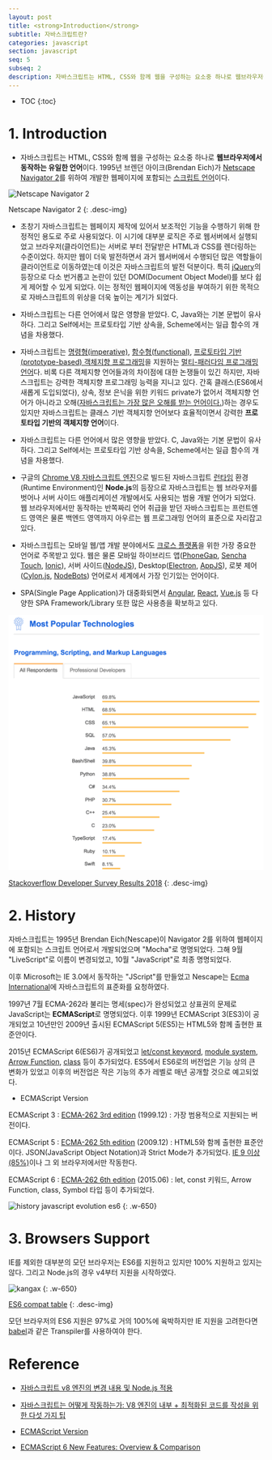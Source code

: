 ```yaml
---
layout: post
title: <strong>Introduction</strong>
subtitle: 자바스크립트란?
categories: javascript
section: javascript
seq: 5
subseq: 2
description: 자바스크립트는 HTML, CSS와 함께 웹을 구성하는 요소중 하나로 웹브라우저에서 동작하는 유일한 언어로 1995년 Brendan Eich(Nescape)가 Navigator 2를 위하여 개발한 웹페이지에 포함되는 스크립트 언어이다. 자바스크립트는 멀티-패러다임 언어로 명령형 (imperative), 함수형 (functional), 프로토타입 기반 (prototype-based) 객체지향형 언어다. 비록 다른 객체지향적인 언어들과의 차이점에 대한 논쟁들이 있긴 하지만, 자바스크립트는 강력한 객체지향 프로그래밍 능력들을 지니고 있다. 간혹 클래스가 없어서 객체지향이 아니라고 생각하는 사람들도 있으나 프로토타입 기반의 객체지향 언어이다.
---
```


* TOC
{:toc}

# 1. Introduction

* 자바스크립트는 HTML, CSS와 함께 웹을 구성하는 요소중 하나로 <strong>웹브라우저에서 동작하는 유일한 언어</strong>이다. 1995년 브렌던 아이크(Brendan Eich)가 [Netscape Navigator 2](https://en.wikipedia.org/wiki/Netscape_Navigator_2)를 위하여 개발한 웹페이지에 포함되는 [스크립트 언어](https://ko.wikipedia.org/wiki/%EC%8A%A4%ED%81%AC%EB%A6%BD%ED%8A%B8_%EC%96%B8%EC%96%B4)이다.

![Netscape Navigator 2](/img/navigator-2.png)

Netscape Navigator 2
{: .desc-img}

* 초창기 자바스크립트는 웹페이지 제작에 있어서 보조적인 기능을 수행하기 위해 한정적인 용도로 주로 사용되었다. 이 시기에 대부분 로직은 주로 웹서버에서 실행되었고 브라우저(클라이언트)는 서버로 부터 전달받은 HTML과 CSS를 렌더링하는 수준이었다. 하지만 웹이 더욱 발전하면서 과거 웹서버에서 수행되던 많은 역할들이 클라이언트로 이동하였는데 이것은 자바스크립트의 발전 덕분이다. 특히 [jQuery](https://jquery.com/)의 등장으로 다소 번거롭고 논란이 있던 DOM(Document Object Model)를 보다 쉽게 제어할 수 있게 되었다. 이는 정적인 웹페이지에 역동성을 부여하기 위한 목적으로 자바스크립트의 위상을 더욱 높이는 계기가 되었다.

<!--
* 자바스크립트는 JIT(Just-In-Time) 컴파일 방식의 [인터프리터](https://ko.wikipedia.org/wiki/인터프리터) 언어(Interpreter language)이다. 텍스트 기반 소스 코드를 파싱하여 중간 코드인 byte code로 전환한다. 이후 ...
=>
https://trustyoo86.github.io/node.js/2017/11/17/javascript-v8-change-history.html
https://meetup.toast.com/posts/77
-->

* 자바스크립트는 다른 언어에서 많은 영향을 받았다. C, Java와는 기본 문법이 유사하다. 그리고 Self에서는 프로토타입 기반 상속을, Scheme에서는 일급 함수의 개념을 차용했다.

* 자바스크립트는 [명령형(imperative)](https://ko.wikipedia.org/wiki/명령형_프로그래밍), [함수형(functional)](https://ko.wikipedia.org/wiki/함수형_프로그래밍), [프로토타입 기반(prototype-based) 객체지향 프로그래밍](https://ko.wikipedia.org/wiki/프로토타입_기반_프로그래밍)을 지원하는 [멀티-패러다임 프로그래밍 언어](https://ko.wikipedia.org/wiki/다중_패러다임_프로그래밍_언어)다. 비록 다른 객체지향 언어들과의 차이점에 대한 논쟁들이 있긴 하지만, 자바스크립트는 강력한 객체지향 프로그래밍 능력을 지니고 있다. 간혹 클래스(ES6에서 새롭게 도입되었다), 상속, 정보 은닉을 위한 키워드 private가 없어서 객체지향 언어가 아니라고 오해([자바스크립트는 가장 많은 오해를 받는 언어이다.](http://javascript.crockford.com/javascript.html))하는 경우도 있지만 자바스크립트는 클래스 기반 객체지향 언어보다 효율적이면서 강력한 <strong>프로토타입 기반의 객체지향 언어</strong>이다.

* 자바스크립트는 다른 언어에서 많은 영향을 받았다. C, Java와는 기본 문법이 유사하다. 그리고 Self에서는 프로토타입 기반 상속을, Scheme에서는 일급 함수의 개념을 차용했다.

* 구글의 [Chrome V8 자바스크립트 엔진](https://developers.google.com/v8/)으로 빌드된 자바스크립트 [런타임](https://ko.wikipedia.org/wiki/%EB%9F%B0%ED%83%80%EC%9E%84) 환경(Runtime Environment)인 <strong>Node.js</strong>의 등장으로 자바스크립트는 웹 브라우저를 벗어나 서버 사이드 애플리케이션 개발에서도 사용되는 범용 개발 언어가 되었다. 웹 브라우저에서만 동작하는 반쪽짜리 언어 취급을 받던 자바스크립트는 프런트엔드 영역은 물론 백엔드 영역까지 아우르는 웹 프로그래밍 언어의 표준으로 자리잡고 있다.

* 자바스크립트는 모바일 웹/앱 개발 분야에서도 [크로스 플랫폼](https://ko.wikipedia.org/wiki/크로스_플랫폼)을 위한 가장 중요한 언어로 주목받고 있다. 웹은 물론 모바일 하이브리드 앱([PhoneGap](http://phonegap.com), [Sencha Touch](https://www.sencha.com/products/touch), [Ionic](https://ionicframework.com)), 서버 사이드([NodeJS](https://nodejs.org/)), Desktop([Electron](https://electron.atom.io/), [AppJS](http://appjs.com/)), 로봇 제어([Cylon.js](https://cylonjs.com/), [NodeBots](http://nodebots.io/)) 언어로서 세계에서 가장 인기있는 언어이다.

* SPA(Single Page Application)가 대중화되면서 [Angular](https://angular.io/), [React](https://facebook.github.io/react/), [Vue.js](https://vuejs.org/) 등 다양한 SPA Framework/Library 또한 많은 사용층을 확보하고 있다.

![Most Popular Technologies](/img/most-Popular-technologies.png)

[Stackoverflow Developer Survey Results 2018](https://insights.stackoverflow.com/survey/2018#most-popular-technologies)
{: .desc-img}

<!-- ![rank_of_top_language_github](/img/rank_of_top_language_github.png)

The rank of top languages on Github.com over time
{: .desc-img}

* 월마트, 이베이, 페이팔, 우버, 야후, 그루폰 등 거대 글로벌 기업들의 자바스크립트 환경으로 전환함에 따라 이와 같은 추세는 앞으로 더욱 가속될 전망이다. 빠르고 쉽게 서비스를 구축할 수 있는 장점을 가지고 있어 많은 Start-up기업 또한 자바스크립트 환경을 사용하고 있다. -->

# 2. History

자바스크립트는 1995년 Brendan Eich(Nescape)이 Navigator 2를 위하여 웹페이지에 포함되는 스크립트 언어로서 개발되었으며 "Mocha"로 명명되었다. 그해 9월 "LiveScript"로 이름이 변경되었고, 10월 "JavaScript"로 최종 명명되었다.

이후 Microsoft는 IE 3.0에서 동작하는 "JScript"를 만들었고 Nescape는 [Ecma International](https://ko.wikipedia.org/wiki/Ecma_인터내셔널)에 자바스크립트의 표준화를 요청하였다.

1997년 7월 ECMA-262라 불리는 명세(spec)가 완성되었고 상표권의 문제로 JavaScript는 <strong>ECMAScript</strong>로 명명되었다. 이후 1999년 ECMAScript 3(ES3)이 공개되었고 10년만인 2009년 출시된 ECMAScript 5(ES5)는 HTML5와 함께 출현한 표준안이다.

2015년 ECMAScript 6(ES6)가 공개되었고 [let/const keyword](./es6-block-scope), [module system](./es6-module), [Arrow Function](./es6-arrow-function), [class](./es6-class) 등이 추가되었다. ES5에서 ES6로의 버전업은 기능 상의 큰 변화가 있었고 이후의 버전업은 작은 기능의 추가 레벨로 매년 공개할 것으로 예고되었다.

* ECMAScript Version

ECMAScript 3 : [ECMA-262 3rd edition](http://www.ecma-international.org/publications/files/ECMA-ST-ARCH/ECMA-262,%203rd%20edition,%20December%201999.pdf) (1999.12)
: 가장 범용적으로 지원되는 버전이다.

ECMAScript 5 : [ECMA-262 5th edition](http://www.ecma-international.org/publications/files/ECMA-ST-ARCH/ECMA-262%205th%20edition%20December%202009.pdf) (2009.12)
: HTML5와 함께 출현한 표준안이다. JSON(JavaScript Object Notation)과 Strict Mode가 추가되었다. [IE 9 이상(85%)](http://kangax.github.io/compat-table/es5/)이나 그 외 브라우저에서만 작동한다.

ECMAScript 6 : [ECMA-262 6th edition](http://www.ecma-international.org/ecma-262/6.0/ECMA-262.pdf.) (2015.06)
: let, const 키워드, Arrow Function, class, Symbol 타입 등이 추가되었다.

![history javascript evolution es6](/img/history-javascript-evolution-es6.png)
{: .w-650}

# 3. Browsers Support

IE를 제외한 대부분의 모던 브라우저는 ES6를 지원하고 있지만 100% 지원하고 있지는 않다. 그리고 Node.js의 경우 v4부터 지원을 시작하였다.

![kangax](/img/kangax.png)
{: .w-650}

[ES6 compat table](https://kangax.github.io/compat-table/es6/)
{: .desc-img}

모던 브라우저의 ES6 지원은 97%로 거의 100%에 육박하지만 IE 지원을 고려한다면 [babel](https://babeljs.io/)과 같은 Transpiler를 사용하여야 한다.

# Reference

* [자바스크립트 v8 엔진의 변경 내용 및 Node.js 적용](https://trustyoo86.github.io/node.js/2017/11/17/javascript-v8-change-history.html)

* [자바스크립트는 어떻게 작동하는가: V8 엔진의 내부 + 최적화된 코드를 작성을 위한 다섯 가지 팁](https://engineering.huiseoul.com/자바스크립트는-어떻게-작동하는가-v8-엔진의-내부-최적화된-코드를-작성을-위한-다섯-가지-팁-6c6f9832c1d9)

* [ECMAScript Version](https://developer.mozilla.org/ko/docs/Web/JavaScript/언어_리소스)

* [ECMAScript 6 New Features: Overview & Comparison](http://es6-features.org)
